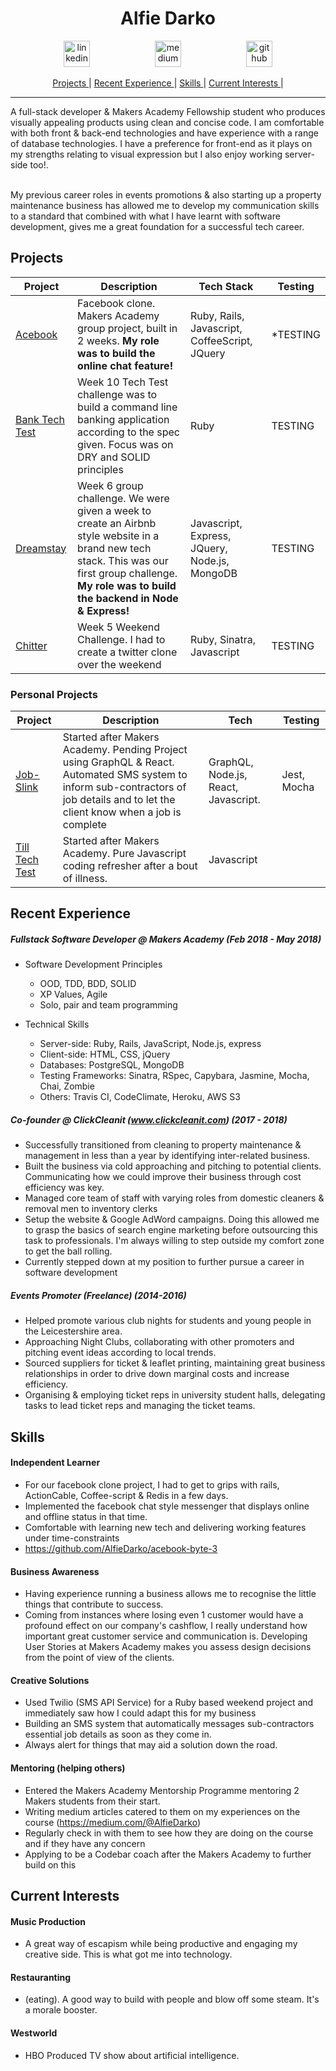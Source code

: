 <h1 align="center">Alfie Darko</h1>

<p align="center">

<a href="https://www.linkedin.com/in/alfie-darko/">
<img src="https://www.iconfinder.com/data/icons/free-social-icons/67/linkedin_circle_color-512.png" alt="linkedin" hspace="50" height="42" width="42"></a>

<a href="https://medium.com/@AlfieDarko">
<img src="https://static1.squarespace.com/static/53457bcae4b0bc890d496d14/t/568ebeee4bf118e7ef8dbef3/1452195567236/medium_logo_detail_icon.png?format=300w" alt="medium" hspace="50" height="42" width="42"></a>

<a href="https://github.com/AlfieDarko">
<img src="https://assets-cdn.github.com/images/modules/logos_page/GitHub-Mark.png" alt="github" hspace="50" height="42" width="42"></a>
</p>
<div align="center">

[Projects ](#projects) |
[Recent Experience ](#recent-experience) |
[Skills ](#skills) |
[Current Interests ](#current-interests) |

</div>

<hr></hr>
A full-stack developer & Makers Academy Fellowship student who produces visually appealing products using clean and concise code. I am comfortable with both front & back-end technologies and have experience with a range of database technologies.
I have a preference for front-end as it plays on my strengths relating to visual expression but I also enjoy working server-side too!.<br><br>

My previous career roles in events promotions & also starting up a property maintenance business has allowed me to develop my communication skills to a standard that combined with what I have learnt with software development, gives me a great foundation for a successful tech career.

## Projects

| Project                                                        | Description                                                                                                                                                                                              | Tech Stack                                    | Testing   |
| -------------------------------------------------------------- | -------------------------------------------------------------------------------------------------------------------------------------------------------------------------------------------------------- | --------------------------------------------- | --------- |
| [Acebook](https://github.com/AlfieDarko/acebook-byte-3)        | Facebook clone. Makers Academy group project, built in 2 weeks. <b>My role was to build the online chat feature!</b>                                                                                     | Ruby, Rails, Javascript, CoffeeScript, JQuery | \*TESTING |
| [Bank Tech Test](https://github.com/AlfieDarko/Bank-Tech-Test) | Week 10 Tech Test challenge was to build a command line banking application according to the spec given. Focus was on DRY and SOLID principles                                                           | Ruby                                          | TESTING   |
| [Dreamstay](https://github.com/AlfieDarko/dream-stay)          | Week 6 group challenge. We were given a week to create an Airbnb style website in a brand new tech stack. This was our first group challenge. <b>My role was to build the backend in Node & Express!</b> | Javascript, Express, JQuery, Node.js, MongoDB | TESTING   |
| [Chitter](https://github.com/AlfieDarko/chitter-challenge)     | Week 5 Weekend Challenge. I had to create a twitter clone over the weekend                                                                                                                               | Ruby, Sinatra, Javascript                     | TESTING   |

### Personal Projects

| Project                                                        | Description                                                                                                                                                                          | Tech                                 | Testing     |
| -------------------------------------------------------------- | ------------------------------------------------------------------------------------------------------------------------------------------------------------------------------------ | ------------------------------------ | ----------- |
| [Job-Slink](https://github.com/AlfieDarko/job-slink)           | Started after Makers Academy. Pending Project using GraphQL & React. Automated SMS system to inform sub-contractors of job details and to let the client know when a job is complete | GraphQL, Node.js, React, Javascript. | Jest, Mocha |
| [Till Tech Test](https://github.com/AlfieDarko/Till-Tech-Test) | Started after Makers Academy. Pure Javascript coding refresher after a bout of illness.                                                                                              | Javascript                           |             |

## Recent Experience

##### Fullstack Software Developer @ Makers Academy (Feb 2018 - May 2018)

* Software Development Principles

  * OOD, TDD, BDD, SOLID
  * XP Values, Agile
  * Solo, pair and team programming

- Technical Skills

  * Server-side: Ruby, Rails, JavaScript, Node.js, express
  * Client-side: HTML, CSS, jQuery
  * Databases: PostgreSQL, MongoDB
  * Testing Frameworks: Sinatra, RSpec, Capybara, Jasmine, Mocha, Chai, Zombie
  * Others: Travis CI, CodeClimate, Heroku, AWS S3

##### Co-founder @ ClickCleanit (www.clickcleanit.com) (2017 - 2018)

* Successfully transitioned from cleaning to property maintenance & management in less than a year by identifying inter-related business.
* Built the business via cold approaching and pitching to potential clients. Communicating how we could improve their business through cost efficiency was key.
* Managed core team of staff with varying roles from domestic cleaners & removal men to inventory clerks
* Setup the website & Google AdWord campaigns. Doing this allowed me to grasp the basics of search engine marketing before outsourcing this task to professionals. I'm always willing to step outside my comfort zone to get the ball rolling.
* Currently stepped down at my position to further pursue a career in software development

##### Events Promoter (Freelance) (2014-2016)

* Helped promote various club nights for students and young people in the Leicestershire area.
* Approaching Night Clubs, collaborating with other promoters and pitching event ideas according to local trends.
* Sourced suppliers for ticket & leaflet printing, maintaining great business relationships in order to drive down marginal costs and increase efficiency.
* Organising & employing ticket reps in university student halls, delegating tasks to lead ticket reps and managing the ticket teams.

## Skills

#### Independent Learner

* For our facebook clone project, I had to get to grips with rails, ActionCable, Coffee-script & Redis in a few days.
* Implemented the facebook chat style messenger that displays online and offline status in that time.
* Comfortable with learning new tech and delivering working features under time-constraints
* https://github.com/AlfieDarko/acebook-byte-3

#### Business Awareness

* Having experience running a business allows me to recognise the little things that contribute to success.
* Coming from instances where losing even 1 customer would have a profound effect on our company's cashflow, I really understand how important great customer service and communication is. Developing User Stories at Makers Academy makes you assess design decisions from the point of view of the clients.

#### Creative Solutions

* Used Twilio (SMS API Service) for a Ruby based weekend project and immediately saw how I could adapt this for my business
* Building an SMS system that automatically messages sub-contractors essential job details as soon as they come in.
* Always alert for things that may aid a solution down the road.

#### Mentoring (helping others)

* Entered the Makers Academy Mentorship Programme mentoring 2 Makers students from their start.
* Writing medium articles catered to them on my experiences on the course (https://medium.com/@AlfieDarko)
* Regularly check in with them to see how they are doing on the course and if they have any concern
* Applying to be a Codebar coach after the Makers Academy to further build on this

## Current Interests

#### Music Production

* A great way of escapism while being productive and engaging my creative side. This is what got me into technology.

#### Restauranting

* (eating). A good way to build with people and blow off some steam. It's a morale booster.

#### Westworld

* HBO Produced TV show about artificial intelligence.
